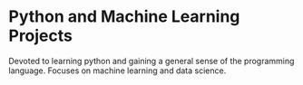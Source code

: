 # Python and Machine Learning Projects
Devoted to learning python and gaining a general sense of the programming language. 
Focuses on machine learning and data science. 

